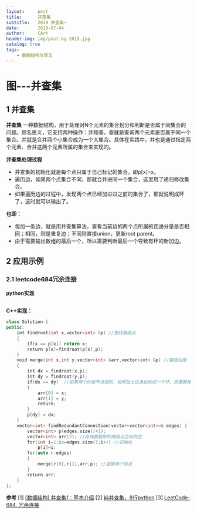 ```yaml
---
layout:     post
title:      并查集
subtitle:   2019 并查集~ 
date:       2019-07-04
author:     CArt
header-img: img/post-bg-2015.jpg
catalog: true
tags:
    - 数据结构与算法
---
```


# 图---并查集


## 1 并查集

**并查集**
一种数据结构，用于处理对N个元素的集合划分和判断是否属于同集合的问题。顾名思义，它支持两种操作：并和查。查就是查询两个元素是否属于同一个集合。并就是合并两个小集合成为一个大集合。具体在实践中，并也是通过指定两个元素、合并这两个元素所属的集合来实现的。

**并查集处理过程**
- 并查集的初始化就是每个点只属于自己标记的集合，即p[x]=x。
- 遍历边，如果两个点集合不同，那就合并进同一个集合，这里用了递归修改集合。
- 如果遍历边的过程中，发现两个点已经加进过之前的集合了，那就说明成环了，这时就可以输出了。

**也即：**
- 每加一条边，就是用并查集算法，查看当前边的两个点所属的连通分量是否相同；相同，则是重复边；不同则直接union，更新root parent。
- 由于需要输出数组的最后一个，所以需要判断最后一个导致有环的新加边。


## 2 应用示例

### 2.1 leetcode684冗余连接

**python实现**
```python

```

**C++实现：**
```c++
class Solution {
public:
    int findroot(int x,vector<int> &p) //查找根结点
    {
        if(x == p[x]) return x;
        return p[x]=findroot(p[x],p);
    }
    void merge(int x,int y,vector<int> &arr,vector<int> &p) //路径压缩
    {
        int dx = findroot(x,p);
        int dy = findroot(y,p);
        if(dx == dy)  //如果两个的根节点相同，说明加上这条边构成一个环，顾要删掉这条边
        {
            arr[0] = x;
            arr[1] = y;
            return;
        }
        p[dy] = dx;
    }
    vector<int> findRedundantConnection(vector<vector<int>>& edges) {
        vector<int> p(edges.size()+1);
        vector<int> arr(2); //存储要删除的两结点之间的边
        for(int i=1;i<=edges.size();i++) //初始化
            p[i]=i;
        for(auto r:edges)
        {
            merge(r[0],r[1],arr,p); //连接两个结点
        }
        return arr;
    }
};

```


**参考**
[1] [[数据结构] 并查集1：基本介绍](https://www.zhihu.com/collection/382206196) 
[2] [纯并查集，8行python](https://leetcode-cn.com/problems/two-sum/solution/12xing-de-chun-chun-bing-cha-ji-by-tuotuoli/) 
[3] [LeetCode-684. 冗余连接](https://blog.csdn.net/qq_41822647/article/details/88563890)


